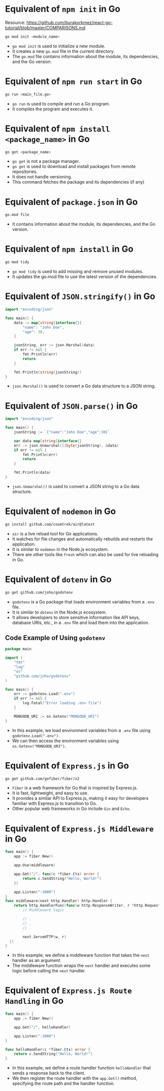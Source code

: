 # Equivalent of `npm init` in Go

Resource: https://github.com/burakorkmez/react-go-tutorial/blob/master/COMPARISONS.md

```bash
go mod init <module_name>
```

- `go mod init` is used to initialize a new module.
- It creates a new `go.mod` file in the current directory.
- The `go.mod` file contains information about the module, its dependencies, and the Go version.

# Equivalent of `npm run start` in Go

```bash
go run <main_file.go>
```

- `go run` is used to compile and run a Go program.
- It compiles the program and executes it.

# Equivalent of `npm install <package_name>` in Go

```bash
go get <package_name>
```

- `go get` is not a package manager.
- `go get` is used to download and install packages from remote repositories.
- It does not handle versioning.
- This command fetches the package and its dependencies (if any)

# Equivalent of `package.json` in Go

```bash
go.mod file
```

- It contains information about the module, its dependencies, and the Go version.

# Equivalent of `npm install` in Go

```bash
go mod tidy
```

- `go mod tidy` is used to add missing and remove unused modules.
- It updates the go.mod file to use the latest version of the dependencies.

# Equivalent of `JSON.stringify()` in Go

```go
import "encoding/json"

func main() {
    data := map[string]interface{}{
    	"name": "John Doe",
    	"age": 30,
    }

    jsonString, err := json.Marshal(data)
    if err != nil {
    	fmt.Println(err)
    	return
    }

    fmt.Println(string(jsonString))
}
```

- `json.Marshal()` is used to convert a Go data structure to a JSON string.

# Equivalent of `JSON.parse()` in Go

```go
import "encoding/json"

func main() {
	jsonString := `{"name":"John Doe","age":30}`

	var data map[string]interface{}
	err := json.Unmarshal([]byte(jsonString), &data)
	if err != nil {
		fmt.Println(err)
		return
	}

	fmt.Println(data)
}
```

- `json.Unmarshal()` is used to convert a JSON string to a Go data structure.

# Equivalent of `nodemon` in Go

```bash
go install github.com/cosmtrek/air@latest
```

- `air` is a live reload tool for Go applications.
- It watches for file changes and automatically rebuilds and restarts the application.
- It is similar to `nodemon` in the Node.js ecosystem.
- There are other tools like `fresh` which can also be used for live reloading in Go.

# Equivalent of `dotenv` in Go

```bash
go get github.com/joho/godotenv
```

- `godotenv` is a Go package that loads environment variables from a `.env` file.
- It is similar to `dotenv` in the Node.js ecosystem.
- It allows developers to store sensitive information like API keys, database URIs, etc., in a `.env` file and load them into the application.

## Code Example of Using `godotenv`

```go
package main

import (
	"fmt"
	"log"
	"os"
	"github.com/joho/godotenv"
)

func main() {
	err := godotenv.Load(".env")
	if err != nil {
		log.Fatal("Error loading .env file")
	}

	MONGODB_URI := os.Getenv("MONGODB_URI")
}
```

- In this example, we load environment variables from a `.env` file using `godotenv.Load(".env")`.
- We can then access the environment variables using `os.Getenv("MONGODB_URI")`.

# Equivalent of `Express.js` in Go

```bash
go get github.com/gofiber/fiber/v2
```

- `Fiber` is a web framework for Go that is inspired by Express.js.
- It is fast, lightweight, and easy to use.
- It provides a similar API to Express.js, making it easy for developers familiar with Express.js to transition to Go.
- Other popular web frameworks in Go include `Gin` and `Echo`.

# Equivalent of `Express.js Middleware` in Go

```go
func main() {
	app := fiber.New()

	app.Use(middleware)

	app.Get("/", func(c *fiber.Ctx) error {
		return c.SendString("Hello, World!")
	})

	app.Listen(":3000")
}
func middleware(next http.Handler) http.Handler {
  	return http.HandlerFunc(func(w http.ResponseWriter, r *http.Request) {
		// Middleware logic

		// .
		// .
		// .

    	next.ServeHTTP(w, r)
  })
}
```

- In this example, we define a middleware function that takes the `next` handler as an argument.
- The middleware function wraps the `next` handler and executes some logic before calling the `next` handler.

# Equivalent of `Express.js Route Handling` in Go

```go
func main() {
	app := fiber.New()

	app.Get("/", helloHandler)

	app.Listen(":3000")
}

func helloHandler(c *fiber.Ctx) error {
	return c.SendString("Hello, World!")
}
```

- In this example, we define a route handler function `helloHandler` that sends a response back to the client.
- We then register the route handler with the `app.Get()` method, specifying the route path and the handler function.
